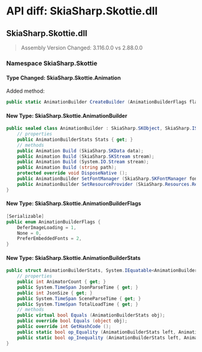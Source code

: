 # API diff: SkiaSharp.Skottie.dll

## SkiaSharp.Skottie.dll

> Assembly Version Changed: 3.116.0.0 vs 2.88.0.0

### Namespace SkiaSharp.Skottie

#### Type Changed: SkiaSharp.Skottie.Animation

Added method:

```csharp
public static AnimationBuilder CreateBuilder (AnimationBuilderFlags flags);
```


#### New Type: SkiaSharp.Skottie.AnimationBuilder

```csharp
public sealed class AnimationBuilder : SkiaSharp.SKObject, SkiaSharp.ISKSkipObjectRegistration {
	// properties
	public AnimationBuilderStats Stats { get; }
	// methods
	public Animation Build (SkiaSharp.SKData data);
	public Animation Build (SkiaSharp.SKStream stream);
	public Animation Build (System.IO.Stream stream);
	public Animation Build (string path);
	protected override void DisposeNative ();
	public AnimationBuilder SetFontManager (SkiaSharp.SKFontManager fontManager);
	public AnimationBuilder SetResourceProvider (SkiaSharp.Resources.ResourceProvider resourceProvider);
}
```

#### New Type: SkiaSharp.Skottie.AnimationBuilderFlags

```csharp
[Serializable]
public enum AnimationBuilderFlags {
	DeferImageLoading = 1,
	None = 0,
	PreferEmbeddedFonts = 2,
}
```

#### New Type: SkiaSharp.Skottie.AnimationBuilderStats

```csharp
public struct AnimationBuilderStats, System.IEquatable<AnimationBuilderStats> {
	// properties
	public int AnimatorCount { get; }
	public System.TimeSpan JsonParseTime { get; }
	public int JsonSize { get; }
	public System.TimeSpan SceneParseTime { get; }
	public System.TimeSpan TotalLoadTime { get; }
	// methods
	public virtual bool Equals (AnimationBuilderStats obj);
	public override bool Equals (object obj);
	public override int GetHashCode ();
	public static bool op_Equality (AnimationBuilderStats left, AnimationBuilderStats right);
	public static bool op_Inequality (AnimationBuilderStats left, AnimationBuilderStats right);
}
```


